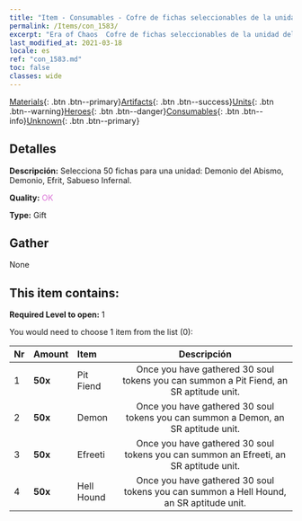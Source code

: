 ```yaml
---
title: "Item - Consumables - Cofre de fichas seleccionables de la unidad del Infierno"
permalink: /Items/con_1583/
excerpt: "Era of Chaos  Cofre de fichas seleccionables de la unidad del Infierno"
last_modified_at: 2021-03-18
locale: es
ref: "con_1583.md"
toc: false
classes: wide
---
```

 [Materials](/es/Items/){: .btn .btn--primary}[Artifacts](/es/Items/Artifacts/){: .btn .btn--success}[Units](/es/Items/Units/){: .btn .btn--warning}[Heroes](/es/Items/Heroes/){: .btn .btn--danger}[Consumables](/es/Items/Consumables/){: .btn .btn--info}[Unknown](/es/Items/Unknown/){: .btn .btn--primary}

## Detalles
 **Descripción:** Selecciona 50 fichas para una unidad: Demonio del Abismo, Demonio, Efrit, Sabueso Infernal.

 **Quality:** <span style="color: #DA70D6">OK</span>

 **Type:** Gift

## Gather

  None

## This item contains:

 **Required Level to open:** 1

 You would need to choose 1 item from the list (0):

  | Nr | Amount |     Item    | Descripción |
  |:---|:-------|:------------|:-----------:|
  | 1 |  **50x** | Pit Fiend | Once you have gathered 30 soul tokens you can summon a Pit Fiend, an SR aptitude unit.  | 
  | 2 |  **50x** | Demon | Once you have gathered 30 soul tokens you can summon a Demon, an SR aptitude unit.  | 
  | 3 |  **50x** | Efreeti | Once you have gathered 30 soul tokens you can summon an Efreeti, an SR aptitude unit.  | 
  | 4 |  **50x** | Hell Hound | Once you have gathered 30 soul tokens you can summon a Hell Hound, an SR aptitude unit.  | 
